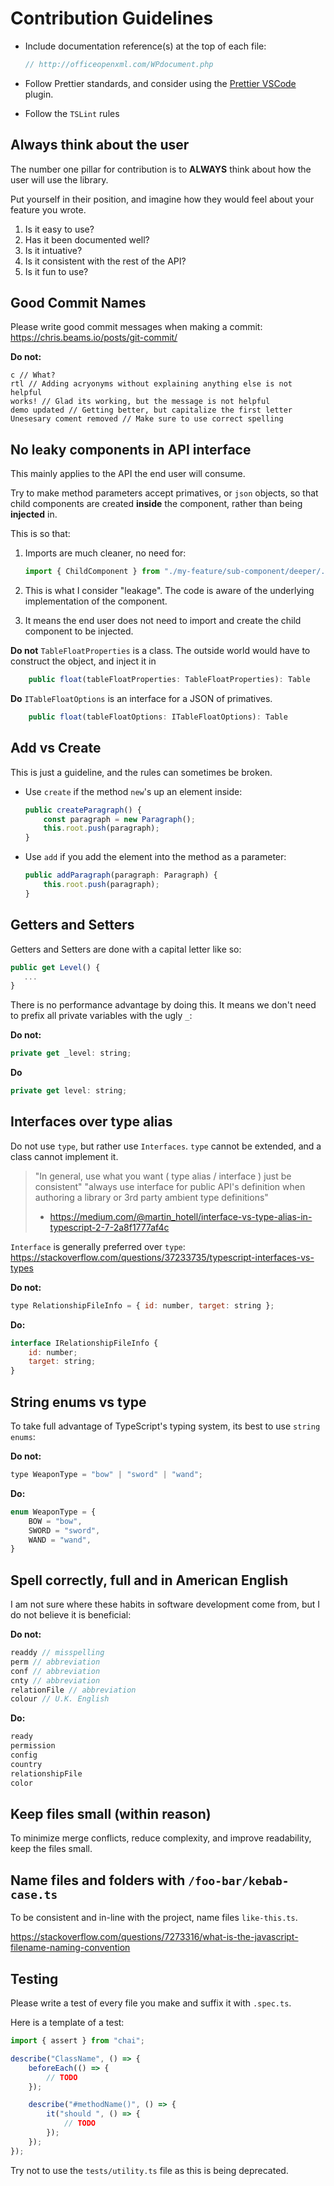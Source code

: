 # Contribution Guidelines

*   Include documentation reference(s) at the top of each file:

    ```js
    // http://officeopenxml.com/WPdocument.php
    ```

*   Follow Prettier standards, and consider using the [Prettier VSCode](https://marketplace.visualstudio.com/items?itemName=esbenp.prettier-vscode) plugin.

*   Follow the `TSLint` rules

## Always think about the user

The number one pillar for contribution is to **ALWAYS** think about how the user will use the library. 

Put yourself in their position, and imagine how they would feel about your feature you wrote.

1. Is it easy to use? 
2. Has it been documented well?
3. Is it intuative?
4. Is it consistent with the rest of the API?
5. Is it fun to use?

## Good Commit Names

Please write good commit messages when making a commit: https://chris.beams.io/posts/git-commit/

**Do not:**
```
c // What?
rtl // Adding acryonyms without explaining anything else is not helpful
works! // Glad its working, but the message is not helpful
demo updated // Getting better, but capitalize the first letter
Unesesary coment removed // Make sure to use correct spelling
```

## No leaky components in API interface

This mainly applies to the API the end user will consume.

Try to make method parameters accept primatives, or `json` objects, so that child components are created **inside** the component, rather than being **injected** in.

This is so that:

1. Imports are much cleaner, no need for:
   ```js
   import { ChildComponent } from "./my-feature/sub-component/deeper/.../my-deep.component";
   ```
   
2. This is what I consider "leakage". The code is aware of the underlying implementation of the component.
3. It means the end user does not need to import and create the child component to be injected.

**Do not**
`TableFloatProperties` is a class. The outside world would have to construct the object, and inject it in
```js
    public float(tableFloatProperties: TableFloatProperties): Table
```

**Do**
`ITableFloatOptions` is an interface for a JSON of primatives.
```js
    public float(tableFloatOptions: ITableFloatOptions): Table
```

## Add vs Create

This is just a guideline, and the rules can sometimes be broken.

*   Use `create` if the method `new`'s up an element inside:

    ```js
    public createParagraph() {
        const paragraph = new Paragraph();
        this.root.push(paragraph);
    }
    ```

*   Use `add` if you add the element into the method as a parameter:

    ```js
    public addParagraph(paragraph: Paragraph) {
        this.root.push(paragraph);
    }
    ```

## Getters and Setters

Getters and Setters are done with a capital letter like so:

```js
public get Level() {
   ...
}
```

There is no performance advantage by doing this. It means we don't need to prefix all private variables with the ugly `_`:

**Do not:**

```js
private get _level: string;
```

**Do**

```js
private get level: string;
```

## Interfaces over type alias

Do not use `type`, but rather use `Interfaces`. `type` cannot be extended, and a class cannot implement it.

> "In general, use what you want ( type alias / interface ) just be consistent"
> "always use interface for public API's definition when authoring a library or 3rd party ambient type definitions"
>
> *   https://medium.com/@martin_hotell/interface-vs-type-alias-in-typescript-2-7-2a8f1777af4c

`Interface` is generally preferred over `type`: https://stackoverflow.com/questions/37233735/typescript-interfaces-vs-types

**Do not:**

```js
type RelationshipFileInfo = { id: number, target: string };
```

**Do:**

```js
interface IRelationshipFileInfo {
    id: number;
    target: string;
}
```

## String enums vs type

To take full advantage of TypeScript's typing system, its best to use `string enums`:

**Do not:**

```js
type WeaponType = "bow" | "sword" | "wand";
```

**Do:**

```js
enum WeaponType = {
    BOW = "bow",
    SWORD = "sword",
    WAND = "wand",
}
```

## Spell correctly, full and in American English

I am not sure where these habits in software development come from, but I do not believe it is beneficial:

**Do not:**
```js
readdy // misspelling
perm // abbreviation
conf // abbreviation
cnty // abbreviation
relationFile // abbreviation
colour // U.K. English
```

**Do:**
```js
ready
permission
config
country
relationshipFile
color
```

## Keep files small (within reason)

To minimize merge conflicts, reduce complexity, and improve readability, keep the files small.

## Name files and folders with `/foo-bar/kebab-case.ts`

To be consistent and in-line with the project, name files `like-this.ts`.

https://stackoverflow.com/questions/7273316/what-is-the-javascript-filename-naming-convention

## Testing

Please write a test of every file you make and suffix it with `.spec.ts`.

Here is a template of a test:

```js
import { assert } from "chai";

describe("ClassName", () => {
    beforeEach(() => {
        // TODO
    });

    describe("#methodName()", () => {
        it("should ", () => {
            // TODO
        });
    });
});
```

Try not to use the `tests/utility.ts` file as this is being deprecated.
